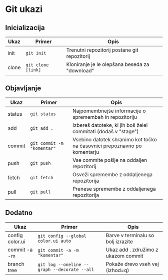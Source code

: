 # Git ukazi

## Inicializacija

| Ukaz | Primer | Opis |
|-|-|-|
|init|`git init`| Trenutni repozitorij postane git repozitorij
|clone|`git clone [link]` | Kloniranje je le olepšana beseda za "download"

## Objavljanje

| Ukaz | Primer | Opis |
|-|-|-|
|status|`git status`| Najpomembnejše informacije o spremembah in repozitoriju
|add|`git add .` | Izbereš datoteke, ki jih boš želel commitati (dodaš v "stage")
|commit|`git commit -m "komentar"`|Vsebino datotek shranimo kot točko na časovnici prepoznavno po komentarju|
|push|`git push`|Vse commite pošlje na oddaljen repozitorij|
|fetch|`git fetch`|Osveži spremembe z oddaljenega repozitorija|
|pull|`git pull`|Prenese spremembe z oddaljenega repozitorija|

## Dodatno

| Ukaz | Primer | Opis |
|-|-|-|
|config color.ui|`git config --global color.ui auto`|Barve v terminalu so bolj izrazite|
|commit -a -m|`git commit -a -m "komentar"`|Ukaz add . združimo z ukazom commit|
|branch tree|`git log --oneline --graph --decorate --all`|Pokaže drevo vseh vej (izhod=q)|
